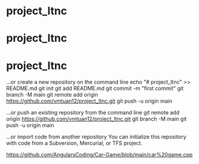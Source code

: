 ﻿# project_ltnc
# project_ltnc
# project_ltnc

…or create a new repository on the command line
echo "# project_ltnc" >> README.md
git init
git add README.md
git commit -m "first commit"
git branch -M main
git remote add origin https://github.com/vmtuan12/project_ltnc.git
git push -u origin main

…or push an existing repository from the command line
git remote add origin https://github.com/vmtuan12/project_ltnc.git
git branch -M main
git push -u origin main

…or import code from another repository
You can initialize this repository with code from a Subversion, Mercurial, or TFS project.

https://github.com/AngularsCoding/Car-Game/blob/main/car%20game.cpp
